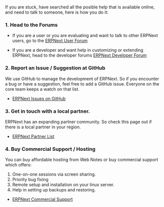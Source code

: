 If you are stuck, have searched all the posible help that is available online,
and need to talk to someone, here is how you do it:

### 1\. Head to the Forums

  * If you are a user or you are evaluating and want to talk to other ERPNext users, go to the [ERPNext User Forum](https://groups.google.com/forum/#!forum/erpnext-user-forum)

  * If you are a developer and want help in customizing or extending ERPNext, head to the developer forums [ERPNext Developer Forum](https://groups.google.com/forum/#!forum/erpnext-developer-forum)

### 2\. Report an Issue / Suggestion at GitHub

We use GitHub to manage the development of ERPNext. So if you encounter a bug
or have a suggestion, feel free to add a GitHub issue. Everyone on the core
team keeps a watch on that list.

  * [ERPNext Issues on GitHub](https://github.com/webnotes/erpnext/issues)

### 3\. Get in touch with a local partner.

ERPNext has an expanding partner community. So check this page out if there is
a local partner in your region.

  * [ERPNext Partner List](https://erpnext.com/partners)

### 4\. Buy Commercial Support / Hosting

You can buy affordable hosting from Web Notes or buy commercial support which
offers:

  1. One-on-one sessions via screen sharing.
  2. Priority bug fixing
  3. Remote setup and installation on your linux server.
  4. Help in setting up backups and restoring.
  * [ERPNext Commercial Support](http://erpnext.com/open-source-commercial-support)

